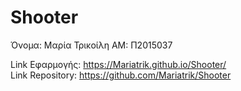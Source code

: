 # Shooter

 
 

  
Όνομα: Μαρία Τρικοίλη  ΑΜ: Π2015037 

Link Εφαρμογής: https://Mariatrik.github.io/Shooter/  
Link Repository: https://github.com/Mariatrik/Shooter  
